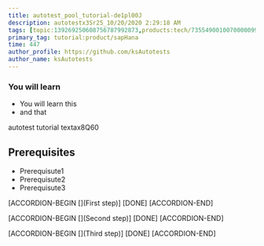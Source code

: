 ```yaml
---
title: autotest_pool_tutorial-de1pl00J
description: autotestx3Sr25_10/20/2020 2:29:18 AM
tags: [topic:139269250608756787992873,products:tech/73554900100700000996,tutorial:experience/advanced]
primary_tag: tutorial:product/sapHana
time: 447
author_profile: https://github.com/ksAutotests
author_name: ksAutotests
---
```

### You will learn
- You will learn this
- and that

autotest tutorial textax8Q60

## Prerequisites
- Prerequisute1
- Prerequisute2
- Prerequisute3

[ACCORDION-BEGIN [](First step)]
[DONE]
[ACCORDION-END]

[ACCORDION-BEGIN [](Second step)]
[DONE]
[ACCORDION-END]

[ACCORDION-BEGIN [](Third step)]
[DONE]
[ACCORDION-END]


